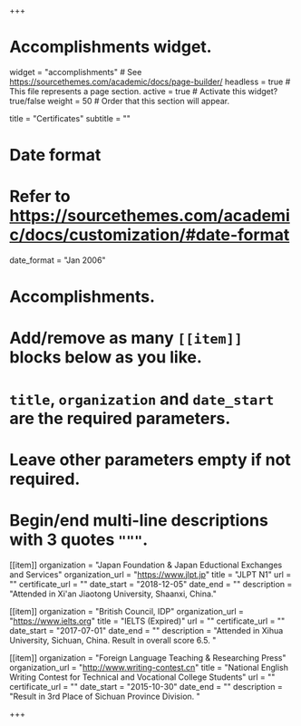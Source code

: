 +++
# Accomplishments widget.
widget = "accomplishments"  # See https://sourcethemes.com/academic/docs/page-builder/
headless = true  # This file represents a page section.
active = true  # Activate this widget? true/false
weight = 50  # Order that this section will appear.

title = "Certificates"
subtitle = ""

# Date format
#   Refer to https://sourcethemes.com/academic/docs/customization/#date-format
date_format = "Jan 2006"

# Accomplishments.
#   Add/remove as many `[[item]]` blocks below as you like.
#   `title`, `organization` and `date_start` are the required parameters.
#   Leave other parameters empty if not required.
#   Begin/end multi-line descriptions with 3 quotes `"""`.

[[item]]
  organization = "Japan Foundation & Japan Eductional Exchanges and Services"
  organization_url = "https://www.jlpt.jp"
  title = "JLPT N1"
  url = ""
  certificate_url = ""
  date_start = "2018-12-05"
  date_end = ""
  description = "Attended in Xi'an Jiaotong University, Shaanxi, China."

[[item]]
  organization = "British Council, IDP"
  organization_url = "https://www.ielts.org"
  title = "IELTS (Expired)"
  url = ""
  certificate_url = ""
  date_start = "2017-07-01"
  date_end = ""
  description = "Attended in Xihua University, Sichuan, China. Result in overall score 6.5. "
  
[[item]]
  organization = "Foreign Language Teaching & Researching Press"
  organization_url = "http://www.writing-contest.cn"
  title = "National English Writing Contest for Technical and Vocational College Students"
  url = ""
  certificate_url = ""
  date_start = "2015-10-30"
  date_end = ""
  description = "Result in 3rd Place of Sichuan Province Division. "

+++
